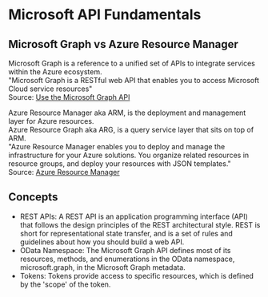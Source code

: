 # Microsoft API Fundamentals

## Microsoft Graph vs Azure Resource Manager
Microsoft Graph is a reference to a unified set of APIs to integrate services within the Azure ecosystem.  
"Microsoft Graph is a RESTful web API that enables you to access Microsoft Cloud service resources"  
Source: [Use the Microsoft Graph API](https://learn.microsoft.com/en-us/graph/use-the-api)

Azure Resource Manager aka ARM, is the deployment and management layer for Azure resources.  
Azure Resource Graph aka ARG, is a query service layer that sits on top of ARM.  
"Azure Resource Manager enables you to deploy and manage the infrastructure for your Azure solutions. You organize related resources in resource groups, and deploy your resources with JSON templates."  
Source: [Azure Resource Manager](https://learn.microsoft.com/en-us/rest/api/resources/)

## Concepts
- REST APIs: A REST API is an application programming interface (API) that follows the design principles of the REST architectural style. REST is short for representational state transfer, and is a set of rules and guidelines about how you should build a web API.
- OData Namespace: The Microsoft Graph API defines most of its resources, methods, and enumerations in the OData namespace, microsoft.graph, in the Microsoft Graph metadata. 
- Tokens: Tokens provide access to specific resources, which is defined by the 'scope' of the token.

